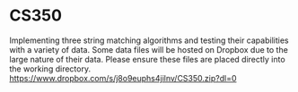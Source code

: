 # CS350
Implementing three string matching algorithms and testing their capabilities with a variety of data.
Some data files will be hosted on Dropbox due to the large nature of their data. Please ensure these files are placed directly
into the working directory.
https://www.dropbox.com/s/j8o9euphs4jilnv/CS350.zip?dl=0
